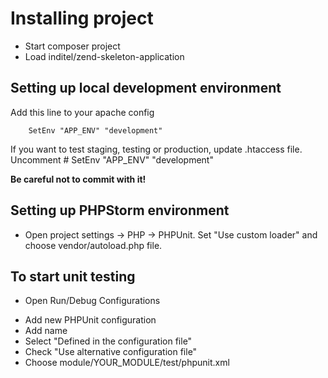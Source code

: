 
Installing project
==================

* Start composer project
* Load inditel/zend-skeleton-application


Setting up local development environment
----------------------------------------

Add this line to your apache config

        SetEnv "APP_ENV" "development"

If you want to test staging, testing or production, update .htaccess file.
Uncomment
        # SetEnv "APP_ENV" "development"

**Be careful not to commit with it!**


Setting up PHPStorm environment
-------------------------------

* Open project settings -> PHP -> PHPUnit.
Set "Use custom loader" and choose vendor/autoload.php file.


To start unit testing
---------------------

* Open Run/Debug Configurations
 - Add new PHPUnit configuration
 - Add name
 - Select "Defined in the configuration file"
 - Check "Use alternative configuration file"
 - Choose module/YOUR_MODULE/test/phpunit.xml
